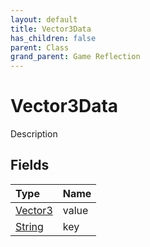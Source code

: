 ```yaml
---
layout: default
title: Vector3Data
has_children: false
parent: Class
grand_parent: Game Reflection
---
```

# Vector3Data
Description 

## Fields
| Type | Name |
|:-------------|:--------------|
| [Vector3](/game-reflection/classes/vector3.md) | value |
| [String](/game-reflection/components/string.md) | key |

